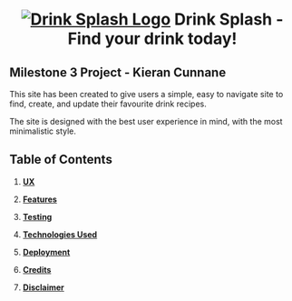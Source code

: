 <h1 align="center">
  <a href="http://drink-splash.herokuapp.com/" target="_blank"><img src="https://github.com/Legaeldan/milestone-3/blob/master/static/images/DrinkSplash.png?raw=true" alt="Drink Splash Logo"/></a>
  Drink Splash - Find your drink today!
</h1>
<h2>Milestone 3 Project - Kieran Cunnane</h2>
<p>This site has been created to give users a simple, easy to navigate site to find, create, and update their favourite drink recipes.

The site is designed with the best user experience in mind, with the most minimalistic style.</p>

## Table of Contents
1. [**UX**](#ux)
    

2. [**Features**](#features)


3. [**Testing**](#testing)


4. [**Technologies Used**](#technologies-used)

5. [**Deployment**](#deployment)


6. [**Credits**](#credits)

7. [**Disclaimer**](#disclaimer)


